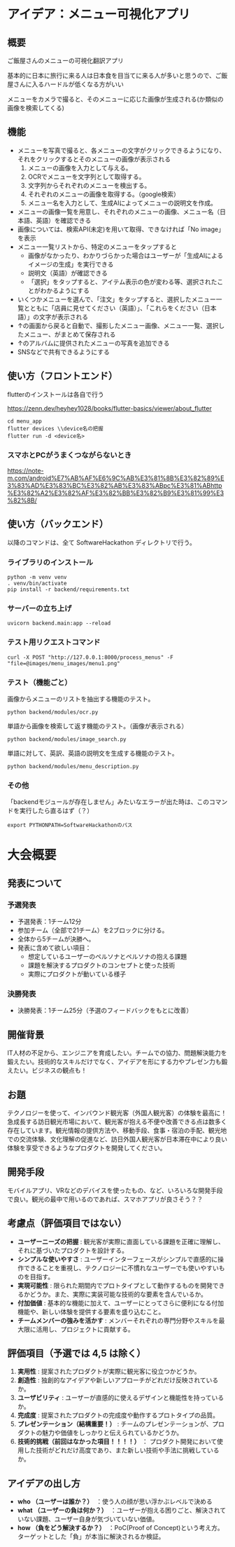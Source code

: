 # アイデア：メニュー可視化アプリ

## 概要
ご飯屋さんのメニューの可視化翻訳アプリ

基本的に日本に旅行に来る人は日本食を目当てに来る人が多いと思うので、ご飯屋さんに入るハードルが低くなる方がいい

メニューをカメラで撮ると、そのメニューに応じた画像が生成される(か類似の画像を検索してくる)

## 機能
- メニューを写真で撮ると、各メニューの文字がクリックできるようになり、それをクリックするとそのメニューの画像が表示される
  1. メニューの画像を入力として与える。
  2. OCRでメニューを文字列として取得する。
  3. 文字列からそれぞれのメニューを検出する。
  4. それぞれのメニューの画像を取得する。（google検索）
  5. メニュー名を入力として、生成AIによってメニューの説明文を作成。
- メニューの画像一覧を用意し、それぞれのメニューの画像、メニュー名（日本語、英語）を確認できる
- 画像については、検索API(未定)を用いて取得、できなければ「No image」を表示
- メニュー一覧リストから、特定のメニューをタップすると
  - 画像がなかったり、わかりづらかった場合はユーザーが「生成AIによるイメージの生成」を実行できる
  -  説明文（英語）が確認できる
  - 「選択」をタップすると、アイテム表示の色が変わる等、選択されたことがわかるようにする
- いくつかメニューを選んで、「注文」をタップすると、選択したメニュー一覧とともに「店員に見せてください（英語）」、「これらをください（日本語）」の文字が表示される
- ↑の画面から戻ると自動で、撮影したメニュー画像、メニュー一覧、選択したメニュー、がまとめて保存される
- ↑のアルバムに提供されたメニューの写真を追加できる
- SNSなどで共有できるようにする

## 使い方（フロントエンド）
flutterのインストールは各自で行う

https://zenn.dev/heyhey1028/books/flutter-basics/viewer/about_flutter

```
cd menu_app
flutter devices \\device名の把握
flutter run -d <device名>
```

### スマホとPCがうまくつながらないとき
https://note-m.com/android%E7%AB%AF%E6%9C%AB%E3%81%8B%E3%82%89%E3%83%AD%E3%83%BC%E3%82%AB%E3%83%ABpc%E3%81%ABhttp%E3%82%A2%E3%82%AF%E3%82%BB%E3%82%B9%E3%81%99%E3%82%8B/

## 使い方（バックエンド）
以降のコマンドは、全て SoftwareHackathon ディレクトリで行う。

### ライブラリのインストール
```
python -m venv venv
. venv/bin/activate
pip install -r backend/requirements.txt     
```

### サーバーの立ち上げ
```
uvicorn backend.main:app --reload 
```

### テスト用リクエストコマンド

```
curl -X POST "http://127.0.0.1:8000/process_menus" -F "file=@images/menu_images/menu1.png"
```

### テスト（機能ごと）

画像からメニューのリストを抽出する機能のテスト。
```
python backend/modules/ocr.py
```

単語から画像を検索して返す機能のテスト。（画像が表示される）
```
python backend/modules/image_search.py
```

単語に対して、英訳、英語の説明文を生成する機能のテスト。
```
python backend/modules/menu_description.py  
```

### その他

「backendモジュールが存在しません」みたいなエラーが出た時は、このコマンドを実行したら直るはず（？）
```
export PYTHONPATH=SoftwareHackathonのパス
```

# 大会概要
## 発表について
### 予選発表
- 予選発表：1チーム12分
- 参加チーム（全部で21チーム）を2ブロックに分ける。
- 全体から5チームが決勝へ。
- 発表に含めて欲しい項目：
  - 想定しているユーザーのペルソナとペルソナの抱える課題
  - 課題を解決するプロダクトのコンセプトと使った技術
  - 実際にプロダクトが動いている様子

### 決勝発表
- 決勝発表：1チーム25分（予選のフィードバックをもとに改善）

## 開催背景
IT人材の不足から、エンジニアを育成したい。チームでの協力、問題解決能力を鍛えたい。技術的なスキルだけでなく、アイデアを形にする力やプレゼン力も鍛えたい。ビジネスの観点も！

## お題
テクノロジーを使って、インバウンド観光客（外国人観光客）の体験を最高に！
急成長する訪日観光市場において、観光客が抱える不便や改善できる点は数多く存在しています。観光情報の提供方法や、移動手段、食事・宿泊の手配、観光地での交流体験、文化理解の促進など、訪日外国人観光客が日本滞在中により良い体験を享受できるようなプロダクトを開発してください。

## 開発手段
モバイルアプリ、VRなどのデバイスを使ったもの、など、いろいろな開発手段で良い。観光の最中で用いるのであれば、スマホアプリが良さそう？？

## 考慮点（評価項目ではない）
- **ユーザーニーズの把握** : 観光客が実際に直面している課題を正確に理解し、それに基づいたプロダクトを設計する。
- **シンプルな使いやすさ** : ユーザーインターフェースがシンプルで直感的に操作できることを重視し、テクノロジーに不慣れなユーザーでも使いやすいものを目指す。
- **実現可能性** : 限られた期間内でプロトタイプとして動作するものを開発できるかどうか。また、実際に実装可能な技術的な要素を含んでいるか。
- **付加価値** : 基本的な機能に加えて、ユーザーにとってさらに便利になる付加機能や、新しい体験を提供する要素を盛り込むこと。
- **チームメンバーの強みを活かす** : メンバーそれぞれの専門分野やスキルを最大限に活用し、プロジェクトに貢献する。

## 評価項目（予選では 4,5 は除く）
1. **実用性** : 提案されたプロダクトが実際に観光客に役立つかどうか。
2. **創造性** : 独創的なアイデアや新しいアプローチがどれだけ反映されているか。
3. **ユーザビリティ** : ユーザーが直感的に使えるデザインと機能性を持っているか。
4. **完成度** : 提案されたプロダクトの完成度や動作するプロトタイプの品質。
5. **プレゼンテーション（結構重要！）** : チームのプレゼンテーションが、プロダクトの魅力や価値をしっかりと伝えられているかどうか。
6. **技術的挑戦（前回はなかった項目！！！！）** ： プロダクト開発において使用した技術がどれだけ高度であり、また新しい技術や手法に挑戦しているか。

## アイデアの出し方
- **who （ユーザーは誰か？）**　：使う人の顔が思い浮かぶレベルで決める
- **what （ユーザーの負は何か？）**　：ユーザーが抱える困りごと、解決されていない課題、ユーザー自身が気づいていない価値。
- **how （負をどう解決するか？）**　：PoC(Proof of Concept)という考え方。ターゲットとした「負」が本当に解決されるか検証。
